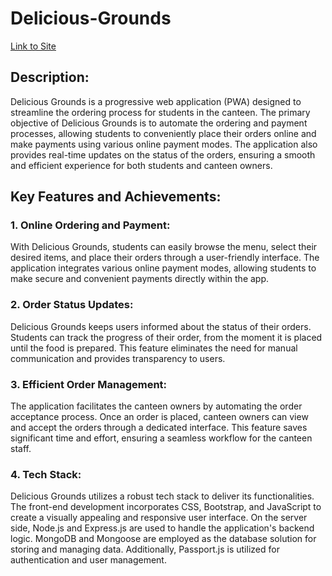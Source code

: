 # Delicious-Grounds
<a href="https://delicious-grounds.onrender.com/">Link to Site</a>
## Description: 
Delicious Grounds is a progressive web application (PWA) designed to streamline the ordering process for students in the canteen. The primary objective of Delicious Grounds is to automate the ordering and payment processes, allowing students to conveniently place their orders online and make payments using various online payment modes. The application also provides real-time updates on the status of the orders, ensuring a smooth and efficient experience for both students and canteen owners.

## Key Features and Achievements:
### 1.	Online Ordering and Payment: 
With Delicious Grounds, students can easily browse the menu, select their desired items, and place their orders through a user-friendly interface. The application integrates various online payment modes, allowing students to make secure and convenient payments directly within the app.

### 2.	Order Status Updates: 
Delicious Grounds keeps users informed about the status of their orders. Students can track the progress of their order, from the moment it is placed until the food is prepared. This feature eliminates the need for manual communication and provides transparency to users.

### 3.	Efficient Order Management: 
The application facilitates the canteen owners by automating the order acceptance process. Once an order is placed, canteen owners can view and accept the orders through a dedicated interface. This feature saves significant time and effort, ensuring a seamless workflow for the canteen staff.

### 4.	Tech Stack: 
Delicious Grounds utilizes a robust tech stack to deliver its functionalities. The front-end development incorporates CSS, Bootstrap, and JavaScript to create a visually appealing and responsive user interface. On the server side, Node.js and Express.js are used to handle the application's backend logic. MongoDB and Mongoose are employed as the database solution for storing and managing data. Additionally, Passport.js is utilized for authentication and user management.
